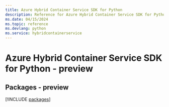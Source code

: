 ```yaml
---
title: Azure Hybrid Container Service SDK for Python
description: Reference for Azure Hybrid Container Service SDK for Python
ms.date: 04/15/2024
ms.topic: reference
ms.devlang: python
ms.service: hybridcontainerservice
---
```

# Azure Hybrid Container Service SDK for Python - preview
## Packages - preview
[!INCLUDE [packages](hybrid-container-service-index.md)]